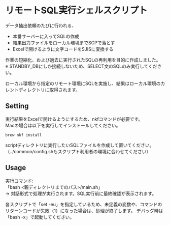 # リモートSQL実行シェルスクリプト

データ抽出依頼のたびに行われる、

- 本番サーバーに入ってSQLの作成
- 結果出力ファイルをローカル環境までSCPで落とす
- Excelで開けるように文字コードをSJISに変換する

作業の短縮化、および過去に実行されたSQLの再利用を目的に作成しました。  
※ STANDBY_DBにしか接続しないため、SELECT文のSQLのみ実行してください。

ローカル環境から指定のリモート環境にSQLを実施し、結果はローカル環境のカレントディレクトリに取得されます。

## Setting

実行結果をExcelで開けるようにするため、nkfコマンドが必要です。  
Macの場合は以下を実行してインストールしてください。
```
brew nkf install
```


scriptディレクトリに実行したいSQLファイルを作成して置いてください。
（../common/config.shもスクリプト利用者の環境に合わせてください）

## Usage

実行コマンド:  
「bash <親ディレクトリまでのパス>/main.sh」  
→ 対話形式で処理が実行されます。SQL実行前に最終確認が表示されます。  

各スクリプトで「set -eu」を指定しているため、未定義の変数や、コマンドのリターンコードが失敗（1）になった場合は、処理が終了します。
デバッグ時は「bash -x」で起動してください。
